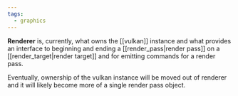 ```yaml
---
tags:
  - graphics
---
```

**Renderer** is, currently, what owns the [[vulkan]] instance and what provides an interface to beginning and ending a [[render_pass|render pass]] on a [[render_target|render target]] and for emitting commands for a render pass.

Eventually, ownership of the vulkan instance will be moved out of renderer and it will likely become more of a single render pass object.
